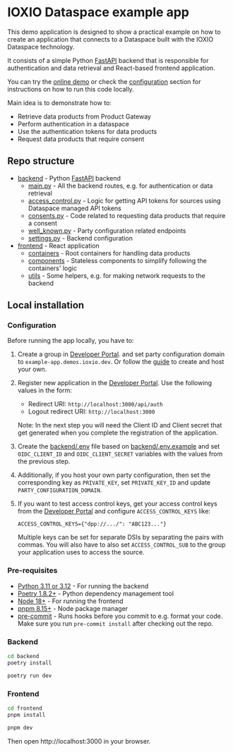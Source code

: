 # IOXIO Dataspace example app

This demo application is designed to show a practical example on how to create an
application that connects to a Dataspace built with the IOXIO Dataspace technology.

It consists of a simple Python [FastAPI](https://fastapi.tiangolo.com) backend that is
responsible for authentication and data retrieval and React-based frontend application.

You can try the [online demo](https://example-app.demos.ioxio.dev) or check the
[configuration](#configuration) section for instructions on how to run this code
locally.

Main idea is to demonstrate how to:

- Retrieve data products from Product Gateway
- Perform authentication in a dataspace
- Use the authentication tokens for data products
- Request data products that require consent

## Repo structure

- [backend](./backend/) - Python [FastAPI](https://fastapi.tiangolo.com/) backend
  - [main.py](./backend/app/main.py) - All the backend routes, e.g. for authentication
    or data retrieval
  - [access_control.py](./backend/app/consents.py) - Logic for getting API tokens for
    sources using Dataspace managed API tokens
  - [consents.py](./backend/app/consents.py) - Code related to requesting data products
    that require a consent
  - [well_known.py](./backend/app/well_known.py) - Party configuration related endpoints
  - [settings.py](./backend/app/settings.py) - Backend configuration
- [frontend](./frontend) - React application
  - [containers](./frontend/src/containers) - Root containers for handling data products
  - [components](./frontend/src/components) - Stateless components to simplify following
    the containers' logic
  - [utils](./frontend/src/utils) - Some helpers, e.g. for making network requests to
    the backend

## Local installation

### Configuration

Before running the app locally, you have to:

1. Create a group in [Developer Portal](https://developer.sandbox.ioxio-dataspace.com/).
   and set party configuration domain to `example-app.demos.ioxio.dev`. Or follow the
   [guide](https://ioxio.com/guides/how-to-create-a-group#creating-and-hosting-party-configuration)
   to create and host your own.
2. Register new application in the
   [Developer Portal](https://developer.sandbox.ioxio-dataspace.com/). Use the following
   values in the form:

   - Redirect URI: `http://localhost:3000/api/auth`
   - Logout redirect URI: `http://localhost:3000`

   Note: In the next step you will need the Client ID and Client secret that get
   generated when you complete the registration of the application.

3. Create the [backend/.env](backend/.env) file based on
   [backend/.env.example](backend/.env.example) and set `OIDC_CLIENT_ID` and
   `OIDC_CLIENT_SECRET` variables with the values from the previous step.
4. Additionally, if you host your own party configuration, then set the corresponding
   key as `PRIVATE_KEY`, set `PRIVATE_KEY_ID` and update `PARTY_CONFIGURATION_DOMAIN`.
5. If you want to test access control keys, get your access control keys from the
   [Developer Portal](https://developer.sandbox.ioxio-dataspace.com/) and configure
   `ACCESS_CONTROL_KEYS` like:
   ```
   ACCESS_CONTROL_KEYS={"dpp://.../": "ABC123..."}
   ```
   Multiple keys can be set for separate DSIs by separating the pairs with commas. You
   will also have to also set `ACCESS_CONTROL_SUB` to the group your application uses to
   access the source.

### Pre-requisites

- [Python 3.11 or 3.12](https://www.python.org/) - For running the backend
- [Poetry 1.8.2+](https://python-poetry.org/) - Python dependency management tool
- [Node 18+](https://nodejs.org/en/) - For running the frontend
- [pnpm 8.15+](https://pnpm.io/) - Node package manager
- [pre-commit](https://pre-commit.com/) - Runs hooks before you commit to e.g. format
  your code. Make sure you run `pre-commit install` after checking out the repo.

### Backend

```bash
cd backend
poetry install

poetry run dev
```

### Frontend

```bash
cd frontend
pnpm install

pnpm dev
```

Then open http://localhost:3000 in your browser.
